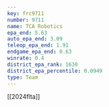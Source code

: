 ```yaml
---
key: frc9711
number: 9711
name: TCA Robotics
epa_end: 5.63
auto_epa_end: 3.09
teleop_epa_end: 1.91
endgame_epa_end: 0.63
winrate: 0.4
district_epa_rank: 1630
district_epa_percentile: 0.0949
type: Team
---
```

[[2024flta]]
